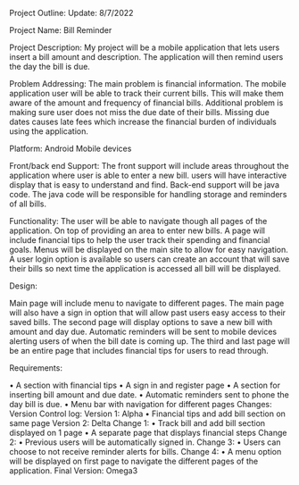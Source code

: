 

<!--
**yilton31/yilton31** is a ✨ _special_ ✨ repository because its `README.md` (this file) appears on your GitHub profile.
-->


Project Outline:
Update: 8/7/2022

Project Name: 
Bill Reminder

Project Description:
My project will be a mobile application that lets users insert a bill amount and description. The application will then remind users the day the bill is due.

Problem Addressing:
The main problem is financial information. The mobile application user will be able to track their current bills. This will make them aware of the amount and frequency of financial bills. Additional problem is making sure user does not miss the due date of their bills. Missing due dates causes late fees which increase the financial burden of individuals using the application.

Platform:
Android Mobile devices

Front/back end Support:
The front support will include areas throughout the application where user is able to enter a new bill. users will have interactive display that is easy to understand and find. Back-end support will be java code. The java code will be responsible for handling storage and reminders of all bills.

Functionality:
The user will be able to navigate though all pages of the application. On top of providing an area to enter new bills. A page will include financial tips to help the user track their spending and financial goals. Menus will be displayed on the main site to allow for easy navigation. A user login option is available so users can create an account that will save their bills so next time the application is accessed all bill will be displayed.

Design:

Main page will include menu to navigate to different pages. The main page will also have a sign in option that will allow past users easy access to their saved bills. The second page will display options to save a new bill with amount and day due. Automatic reminders will be sent to mobile devices alerting users of when the bill date is coming up. The third and last page will be an entire page that includes financial tips for users to read through. 

Requirements:

•	A section with financial tips
•	A sign in and register page 
•	A section for inserting bill amount and due date. 
•	Automatic reminders sent to phone the day bill is due.
•	Menu bar with navigation for different pages
Changes:
Version Control log:
Version 1: Alpha
•	Financial tips and add bill section on same page
Version 2: Delta
Change 1:
•	Track bill and add bill section displayed on 1 page
•	A separate page that displays financial steps
Change 2:
•	Previous users will be automatically signed in.
Change 3:
•	Users can choose to not receive reminder alerts for bills.
Change 4:
•	A menu option will be displayed on first page to navigate the different pages of the application.
Final Version: Omega3






